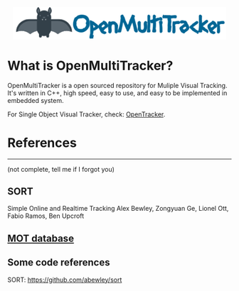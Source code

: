 
<p align="center">
    <img src="images/logo.png", width="480">
</p>

# What is OpenMultiTracker?
OpenMultiTracker is a open sourced repository for Muliple Visual Tracking. It's written in C++, high speed, easy to use, and easy to be implemented in embedded system.


<!--
<p align="center">
    <img src="images/Crossing.gif", width="480">
</p>
-->

For Single Object Visual Tracker, check: [OpenTracker](https://github.com/rockkingjy/OpenTracker).


# References 
--------------------------------
(not complete, tell me if I forgot you)

## SORT
Simple Online and Realtime Tracking
Alex Bewley, Zongyuan Ge, Lionel Ott, Fabio Ramos, Ben Upcroft


## [MOT database](https://motchallenge.net/)



## Some code references

SORT: https://github.com/abewley/sort




